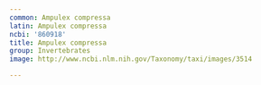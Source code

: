 ```yaml
---
common: Ampulex compressa
latin: Ampulex compressa
ncbi: '860918'
title: Ampulex compressa
group: Invertebrates
image: http://www.ncbi.nlm.nih.gov/Taxonomy/taxi/images/3514

---
```

